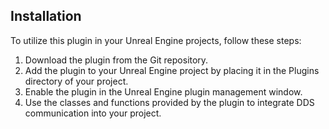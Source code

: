 ## Installation

To utilize this plugin in your Unreal Engine projects, follow these steps:
1. Download the plugin from the Git repository.
2. Add the plugin to your Unreal Engine project by placing it in the Plugins directory of your project.
3. Enable the plugin in the Unreal Engine plugin management window.
4. Use the classes and functions provided by the plugin to integrate DDS communication into your project.